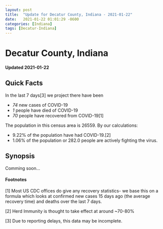 ```yaml
---
layout: post
title:  "Update for Decatur County, Indiana - 2021-01-22"
date:   2021-01-22 01:01:29 -0600
categories: [Indiana]
tags: [Decatur-Indiana]
---
```


# Decatur County, Indiana
#### Updated 2021-01-22

## Quick Facts

In the last 7 days[3] we project there have been
- *74* new cases of COVID-19
- *1* people have died of COVID-19
- *70* people have recovered from COVID-19[1]

The population in this census area is 26559. By our calculations:
- 9.22% of the population have had COVID-19.[2]
- 1.06% of the population or 282.0 people are actively fighting the virus.

## Synopsis

Comming soon...


#### Footnotes

[1] Most US CDC offices do give any recovery statistics- we base this on a formula which looks at confirmed new cases
15 days ago (the average recovery time) and deaths over the last 7 days.

[2] Herd Immunity is thought to take effect at around ~70-80%

[3] Due to reporting delays, this data may be incomplete.
 
    